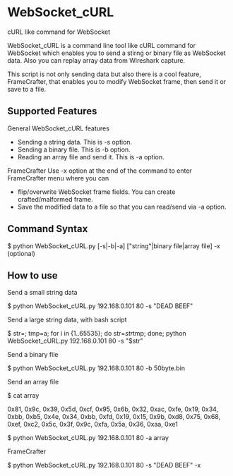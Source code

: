 # WebSocket_cURL
cURL like command for WebSocket

WebSocket_cURL is a command line tool like cURL command for WebSocket 
which enables you to send a stirng or binary file as WebSocket data. 
Also you can replay array data from Wireshark capture.

This script is not only sending data but also there is a cool feature, FrameCrafter, that 
enables you to modify WebSocket frame, then send it or save to a file.

Supported Features
------------------
General WebSocket_cURL features
* Sending a string data. This is -s option. 
* Sending a binary file. This is -b option.
* Reading an array file and send it. This is -a option.

FrameCrafter
Use -x option at the end of the command to enter FrameCrafter menu where you can
* flip/overwrite WebSocket frame fields. You can create crafted/malformed frame.
* Save the modified data to a file so that you can read/send via -a option.

Command Syntax 
--------------
$ python WebSocket_cURL.py <IP ADDRESS> <PORT> [-s|-b|-a] ["string"|binary file|array file] -x (optional)

How to use
-----------
Send a small string data

$ python WebSocket_cURL.py 192.168.0.101 80 -s "DEAD BEEF"

Send a large string data, with bash script

$ str=; tmp=a; for i in {1..65535}; do str=$str$tmp; done; python WebSocket_cURL.py 192.168.0.101 80 -s "$str"

Send a binary file

$ python WebSocket_cURL.py 192.168.0.101 80 -b 50byte.bin

Send an array file 

$ cat array

0x81, 0x9c, 0x39, 0x5d, 0xcf, 0x95, 0x6b, 0x32,
0xac, 0xfe, 0x19, 0x34, 0xbb, 0xb5, 0x4e, 0x34,
0xbb, 0xfd, 0x19, 0x15, 0x9b, 0xd8, 0x75, 0x68,
0xef, 0xc2, 0x5c, 0x3f, 0x9c, 0xfa, 0x5a, 0x36,
0xaa, 0xe1

$ python WebSocket_cURL.py 192.168.0.101 80 -a array
 
FrameCrafter

$ python WebSocket_cURL.py 192.168.0.101 80 -s "DEAD BEEF" -x
